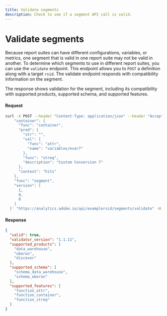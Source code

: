 ```yaml
---
title: Validate segments
description: Check to see if a segment API call is valid.
---
```


# Validate segments

Because report suites can have different configurations, variables, or metrics, one segment that is valid in one report suite may not be valid in another. To determine which segments to use in different report suites, you can use the `validate` endpoint. This endpoint allows you to `POST` a definition along with a target `rsid`. The validate endpoint responds with compatibility information on the segment.

The response shows validation for the segment, including its compatibility with supported products, supported schema, and supported features.

<CodeBlock slots="heading, code" repeat="2" languages="CURL,JSON"/>

#### Request

```sh
curl -X POST --header "Content-Type: application/json" --header "Accept: application/json" --header "Authorization: Bearer {ACCESSTOKEN}" -H "x-proxy-global-company-id: {COMPANYID}" -d '{
    "container": {
      "func": "container",
      "pred": {
        "str": "",
        "val": {
          "func": "attr",
          "name": "variables/evar7"
        },
        "func": "streq",
        "description": "Custom Conversion 7"
      },
      "context": "hits"
    },
    "func": "segment",
    "version": [
      1,
      0,
      0
    ]
  }' "https://analytics.adobe.io/api/examplersid/segments/validate" -H "x-api-key: {OAUTHTOKEN}"
```

#### Response

```json
{
  "valid": true,
  "validator_version": "1.1.11",
  "supported_products": [
    "data_warehouse",
    "oberon",
    "discover"
  ],
  "supported_schema": [
    "schema_data_warehouse",
    "schema_oberon"
  ],
  "supported_features": [
    "function_attr",
    "function_container",
    "function_streq"
  ]
}
```
